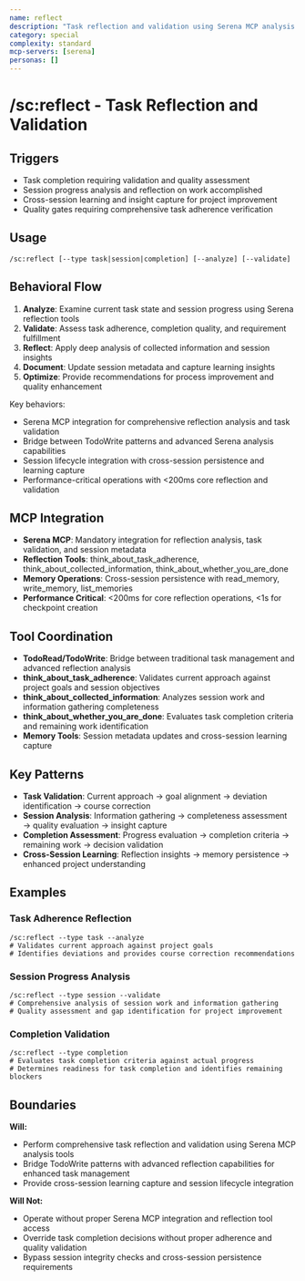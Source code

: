 ```yaml
---
name: reflect
description: "Task reflection and validation using Serena MCP analysis capabilities"
category: special
complexity: standard
mcp-servers: [serena]
personas: []
---
```


# /sc:reflect - Task Reflection and Validation

## Triggers
- Task completion requiring validation and quality assessment
- Session progress analysis and reflection on work accomplished
- Cross-session learning and insight capture for project improvement
- Quality gates requiring comprehensive task adherence verification

## Usage
```
/sc:reflect [--type task|session|completion] [--analyze] [--validate]
```

## Behavioral Flow
1. **Analyze**: Examine current task state and session progress using Serena reflection tools
2. **Validate**: Assess task adherence, completion quality, and requirement fulfillment
3. **Reflect**: Apply deep analysis of collected information and session insights
4. **Document**: Update session metadata and capture learning insights
5. **Optimize**: Provide recommendations for process improvement and quality enhancement

Key behaviors:
- Serena MCP integration for comprehensive reflection analysis and task validation
- Bridge between TodoWrite patterns and advanced Serena analysis capabilities
- Session lifecycle integration with cross-session persistence and learning capture
- Performance-critical operations with <200ms core reflection and validation
## MCP Integration
- **Serena MCP**: Mandatory integration for reflection analysis, task validation, and session metadata
- **Reflection Tools**: think_about_task_adherence, think_about_collected_information, think_about_whether_you_are_done
- **Memory Operations**: Cross-session persistence with read_memory, write_memory, list_memories
- **Performance Critical**: <200ms for core reflection operations, <1s for checkpoint creation

## Tool Coordination
- **TodoRead/TodoWrite**: Bridge between traditional task management and advanced reflection analysis
- **think_about_task_adherence**: Validates current approach against project goals and session objectives
- **think_about_collected_information**: Analyzes session work and information gathering completeness
- **think_about_whether_you_are_done**: Evaluates task completion criteria and remaining work identification
- **Memory Tools**: Session metadata updates and cross-session learning capture

## Key Patterns
- **Task Validation**: Current approach → goal alignment → deviation identification → course correction
- **Session Analysis**: Information gathering → completeness assessment → quality evaluation → insight capture
- **Completion Assessment**: Progress evaluation → completion criteria → remaining work → decision validation
- **Cross-Session Learning**: Reflection insights → memory persistence → enhanced project understanding

## Examples

### Task Adherence Reflection
```
/sc:reflect --type task --analyze
# Validates current approach against project goals
# Identifies deviations and provides course correction recommendations
```

### Session Progress Analysis
```
/sc:reflect --type session --validate
# Comprehensive analysis of session work and information gathering
# Quality assessment and gap identification for project improvement
```

### Completion Validation
```
/sc:reflect --type completion
# Evaluates task completion criteria against actual progress
# Determines readiness for task completion and identifies remaining blockers
```

## Boundaries

**Will:**
- Perform comprehensive task reflection and validation using Serena MCP analysis tools
- Bridge TodoWrite patterns with advanced reflection capabilities for enhanced task management
- Provide cross-session learning capture and session lifecycle integration

**Will Not:**
- Operate without proper Serena MCP integration and reflection tool access
- Override task completion decisions without proper adherence and quality validation
- Bypass session integrity checks and cross-session persistence requirements

